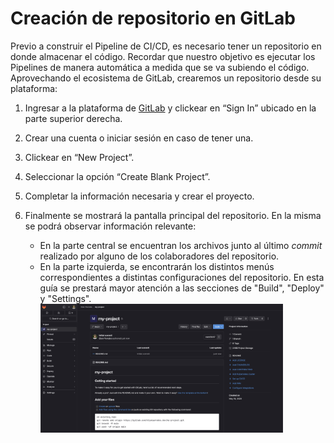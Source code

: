 # Creación de repositorio en GitLab

Previo a construir el Pipeline de CI/CD, es necesario tener un repositorio en donde almacenar el código. Recordar que nuestro objetivo es ejecutar los Pipelines de manera automática a medida que se va subiendo el código. Aprovechando el ecosistema de GitLab, crearemos un repositorio desde su plataforma:

1. Ingresar a la plataforma de [GitLab](https://about.gitlab.com/) y clickear en “Sign In” ubicado en la parte superior derecha.
2. Crear una cuenta o iniciar sesión en caso de tener una.
3. Clickear en “New Project”.
4. Seleccionar la opción “Create Blank Project”.
5. Completar la información necesaria y crear el proyecto.
6. Finalmente se mostrará la pantalla principal del repositorio. En la misma se podrá observar información relevante:

   - En la parte central se encuentran los archivos junto al último _commit_ realizado por alguno de los colaboradores del repositorio.
   - En la parte izquierda, se encontrarán los distintos menús correspondientes a distintas configuraciones del repositorio. En esta guía se prestará mayor atención a las secciones de "Build", "Deploy" y "Settings".
     <img src="../../img/guias/prerrequisitos/gitlab-repo-paso6.png" width="85%"/>
